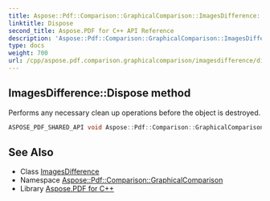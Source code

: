```yaml
---
title: Aspose::Pdf::Comparison::GraphicalComparison::ImagesDifference::Dispose method
linktitle: Dispose
second_title: Aspose.PDF for C++ API Reference
description: 'Aspose::Pdf::Comparison::GraphicalComparison::ImagesDifference::Dispose method. Performs any necessary clean up operations before the object is destroyed in C++.'
type: docs
weight: 700
url: /cpp/aspose.pdf.comparison.graphicalcomparison/imagesdifference/dispose/
---
```

## ImagesDifference::Dispose method


Performs any necessary clean up operations before the object is destroyed.

```cpp
ASPOSE_PDF_SHARED_API void Aspose::Pdf::Comparison::GraphicalComparison::ImagesDifference::Dispose() override
```

## See Also

* Class [ImagesDifference](../)
* Namespace [Aspose::Pdf::Comparison::GraphicalComparison](../../)
* Library [Aspose.PDF for C++](../../../)
